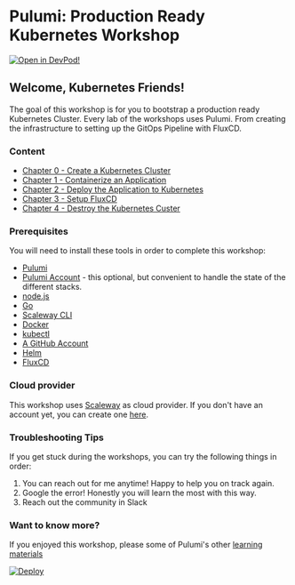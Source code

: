 # Pulumi: Production Ready Kubernetes Workshop

[![Open in DevPod!](https://devpod.sh/assets/open-in-devpod.svg)](https://devpod.sh/open#https://github.com/dirien/pulumi-production-ready-kubernetes)

## Welcome, Kubernetes Friends!

The goal of this workshop is for you to bootstrap a production ready Kubernetes Cluster. Every lab of the workshops
uses Pulumi. From creating the infrastructure to setting up the GitOps Pipeline with FluxCD.

### Content

- [Chapter 0 - Create a Kubernetes Cluster](./00-cluster-setup.md)
- [Chapter 1 - Containerize an Application](./01-app-setup.md)
- [Chapter 2 - Deploy the Application to Kubernetes](./02-deploy-app.md)
- [Chapter 3 - Setup FluxCD](./03-fluxcd-setup.md)
- [Chapter 4 - Destroy the Kubernetes Custer](./04-cluster-teardown.md)

### Prerequisites

You will need to install these tools in order to complete this workshop:

- [Pulumi](https://www.pulumi.com/docs/get-started/install/)
- [Pulumi Account](https://app.pulumi.com/signup) - this optional, but convenient to handle the state of the different
  stacks.
- [node.js](https://nodejs.org/en/download/)
- [Go](https://golang.org/doc/install)
- [Scaleway CLI](https://www.scaleway.com/en/cli/)
- [Docker](https://docs.docker.com/get-docker/)
- [kubectl](https://kubernetes.io/docs/tasks/tools/)
- [A GitHub Account](https://github.com/signup)
- [Helm](https://helm.sh/docs/intro/install/)
- [FluxCD](https://fluxcd.io/docs/installation/)

### Cloud provider

This workshop uses [Scaleway](https://www.scaleway.com/en/) as cloud provider. If you don't have an account yet, you can
create one [here](https://console.scaleway.com/register).

### Troubleshooting Tips

If you get stuck during the workshops, you can try the following things in order:

1. You can reach out for me anytime! Happy to help you on track again.
1. Google the error! Honestly you will learn the most with this way.
1. Reach out the community in Slack

### Want to know more?

If you enjoyed this workshop, please some of Pulumi's other [learning materials](https://www.pulumi.com/learn/)

[![Deploy](https://get.pulumi.com/new/button.svg)](https://www.pulumi.com/)
